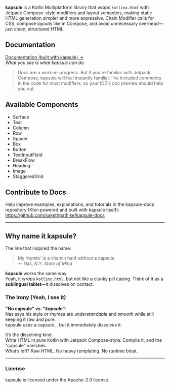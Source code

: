 **kapsule** is a Kotlin Multiplatform library
that wraps `kotlinx.html` with Jetpack Compose-style modifiers and layout semantics,
making static HTML generation simpler and more expressive.
Chain Modifier calls for CSS, compose layouts like in Compose,
and avoid unnecessary overhead—just clean, structured HTML.

## Documentation

[Documentation (built with kapsule) →](https://related-xaviera-sakethpathike-cd849e75.koyeb.app/)  
_What you see is what kapsule can do._
> Docs are a work-in-progress. But if you're familiar with Jetpack Compose, kapsule will feel instantly familiar.
> I’ve included comments in the code for most modifiers, so your IDE's doc preview should help you out.

## Available Components

- Surface
- Text
- Column
- Row
- Spacer
- Box
- Button
- TextInputField
- BreakFlow
- Heading
- Image
- StaggeredGrid

## Contribute to Docs

Help improve examples, explanations,
and tutorials in the kapsule-docs repository (Ktor-powered and built with kapsule itself):
https://github.com/sakethpathike/kapsule-docs

---

## Why name it **kapsule**?

The line that inspired the name:

> My rhymin' is a vitamin held without a capsule  
> — Nas, *N.Y. State of Mind*

**kapsule** works the same way.  
Yeah, it _wraps_ `kotlinx.html`, but not like a clunky pill casing. Think of it as a **sublingual tablet**—it dissolves on contact.

### The Irony (Yeah, I see it)

**"No capsule" vs. "_kapsule_"**:  
Nas says his style or rhymes are _understandable_ and _smooth_ while still keeping it raw and pure.  
kapsule uses a capsule... but it immediately dissolves it.

It’s the dissolving kind.  
Write HTML in pure Kotlin with Jetpack Compose-style. Compile it, and the "capsule" vanishes.  
What’s left? Raw HTML. No heavy templating. No runtime bloat.

---

### License

kapsule is licensed under the Apache-2.0 license.